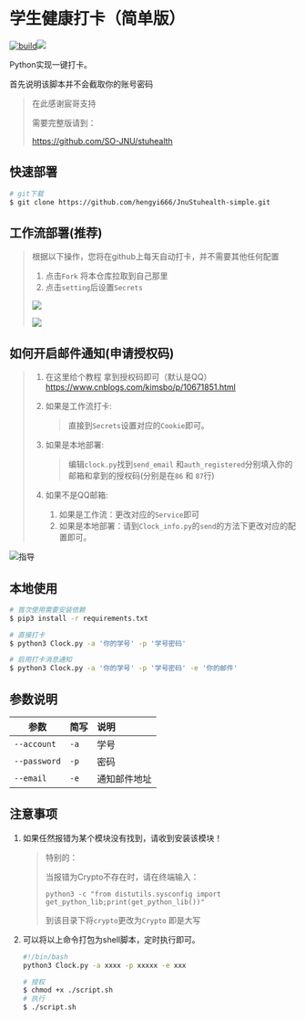#  学生健康打卡（简单版）

[![build](https://github.com/SO-JNU/stuhealth/workflows/build/badge.svg)](https://github.com/SO-JNU/stuhealth/actions)![](https://img.shields.io/badge/Version-0.0.2-orange)

Python实现一键打卡。

首先说明该脚本并不会截取你的账号密码

> 在此感谢宸哥支持
>
> 需要完整版请到：
>
> https://github.com/SO-JNU/stuhealth

##  快速部署

```bash
# git下载
$ git clone https://github.com/hengyi666/JnuStuhealth-simple.git
```

##  工作流部署(推荐)

> 根据以下操作，您将在github上每天自动打卡，并不需要其他任何配置
>
> 1. 点击`Fork` 将本仓库拉取到自己那里
> 2. 点击`setting`后设置`Secrets`
>
> ![](https://github.com/hengyi666/JnuStuhealth-simple/blob/main/%E6%95%99%E7%A8%8B1.png)
>
> ![](https://github.com/hengyi666/JnuStuhealth-simple/blob/main/%E6%96%B0%E6%95%99%E7%A8%8B2.png)

##  如何开启邮件通知(申请授权码)

> 1. 在这里给个教程 拿到授权码即可（默认是QQ） https://www.cnblogs.com/kimsbo/p/10671851.html
>
> 2. 如果是工作流打卡:
>
>    > 直接到`Secrets`设置对应的`Cookie`即可。
>
> 3. 如果是本地部署:
>
>    > 编辑`clock.py`找到`send_email` 和`auth_registered`分别填入你的邮箱和拿到的授权码(分别是在`86` 和 `87`行)
>
> 4. 如果不是QQ邮箱:
>
>    1. 如果是工作流：更改对应的`Service`即可
>    2. 如果是本地部署：请到`Clock_info.py`的`send`的方法下更改对应的配置即可。

![指导](https://github.com/hengyi666/JnuStuhealth-simple/blob/main/%E6%88%AA%E5%9B%BE.png?raw=true)

##  

##  本地使用

```bash
# 首次使用需要安装依赖
$ pip3 install -r requirements.txt

# 直接打卡
$ python3 Clock.py -a '你的学号' -p '学号密码'

# 启用打卡消息通知
$ python3 Clock.py -a '你的学号' -p '学号密码' -e '你的邮件'
```

## 参数说明

| 参数         | 简写 | 说明         |
| ------------ | ---- | :----------- |
| `--account`  | `-a` | 学号         |
| `--password` | `-p` | 密码         |
| `--email`    | `-e` | 通知邮件地址 |

##  注意事项

1. 如果任然报错为某个模块没有找到，请收到安装该模块！

   > 特别的：
   >
   > 当报错为Crypto不存在时，请在终端输入：
   >
   > ```
   > python3 -c "from distutils.sysconfig import get_python_lib;print(get_python_lib())"
   > ```
   >
   > 到该目录下将`crypto`更改为`Crypto` 即是大写

2. 可以将以上命令打包为shell脚本，定时执行即可。

   ```bash
   #!/bin/bash
   python3 Clock.py -a xxxx -p xxxxx -e xxx
   ```

   ```bash
   # 授权
   $ chmod +x ./script.sh
   # 执行
   $ ./script.sh
   ```

   
